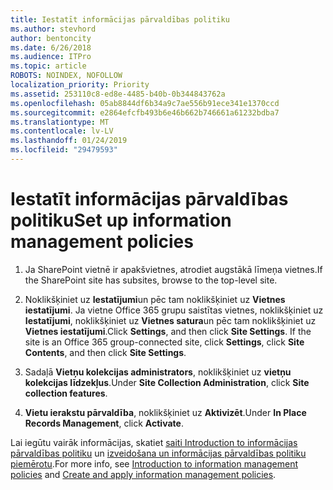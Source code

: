 ```yaml
---
title: Iestatīt informācijas pārvaldības politiku
ms.author: stevhord
author: bentoncity
ms.date: 6/26/2018
ms.audience: ITPro
ms.topic: article
ROBOTS: NOINDEX, NOFOLLOW
localization_priority: Priority
ms.assetid: 253110c8-ed8e-4485-b40b-0b344843762a
ms.openlocfilehash: 05ab8844df6b34a9c7ae556b91ece341e1370ccd
ms.sourcegitcommit: e2864efcfb493b6e46b662b746661a61232bdba7
ms.translationtype: MT
ms.contentlocale: lv-LV
ms.lasthandoff: 01/24/2019
ms.locfileid: "29479593"
---
```

# <a name="set-up-information-management-policies"></a><span data-ttu-id="42067-102">Iestatīt informācijas pārvaldības politiku</span><span class="sxs-lookup"><span data-stu-id="42067-102">Set up information management policies</span></span>

1. <span data-ttu-id="42067-103">Ja SharePoint vietnē ir apakšvietnes, atrodiet augstākā līmeņa vietnes.</span><span class="sxs-lookup"><span data-stu-id="42067-103">If the SharePoint site has subsites, browse to the top-level site.</span></span>
    
2. <span data-ttu-id="42067-p101">Noklikšķiniet uz **Iestatījumi**un pēc tam noklikšķiniet uz **Vietnes iestatījumi**. Ja vietne Office 365 grupu saistītas vietnes, noklikšķiniet uz **Iestatījumi**, noklikšķiniet uz **Vietnes satura**un pēc tam noklikšķiniet uz **Vietnes iestatījumi**.</span><span class="sxs-lookup"><span data-stu-id="42067-p101">Click **Settings**, and then click **Site Settings**. If the site is an Office 365 group-connected site, click **Settings**, click **Site Contents**, and then click **Site Settings**.</span></span>
    
3. <span data-ttu-id="42067-106">Sadaļā **Vietņu kolekcijas administrators**, noklikšķiniet uz **vietņu kolekcijas līdzekļus**.</span><span class="sxs-lookup"><span data-stu-id="42067-106">Under **Site Collection Administration**, click **Site collection features**.</span></span>
    
4. <span data-ttu-id="42067-107">**Vietu ierakstu pārvaldība**, noklikšķiniet uz **Aktivizēt**.</span><span class="sxs-lookup"><span data-stu-id="42067-107">Under **In Place Records Management**, click **Activate**.</span></span>
    
<span data-ttu-id="42067-108">Lai iegūtu vairāk informācijas, skatiet [saiti Introduction to informācijas pārvaldības politiku](https://go.microsoft.com/fwlink/?linkid=404239) un [izveidošana un informācijas pārvaldības politiku piemērotu](https://go.microsoft.com/fwlink/?linkid=2003916).</span><span class="sxs-lookup"><span data-stu-id="42067-108">For more info, see [Introduction to information management policies](https://go.microsoft.com/fwlink/?linkid=404239) and [Create and apply information management policies](https://go.microsoft.com/fwlink/?linkid=2003916).</span></span>
  

